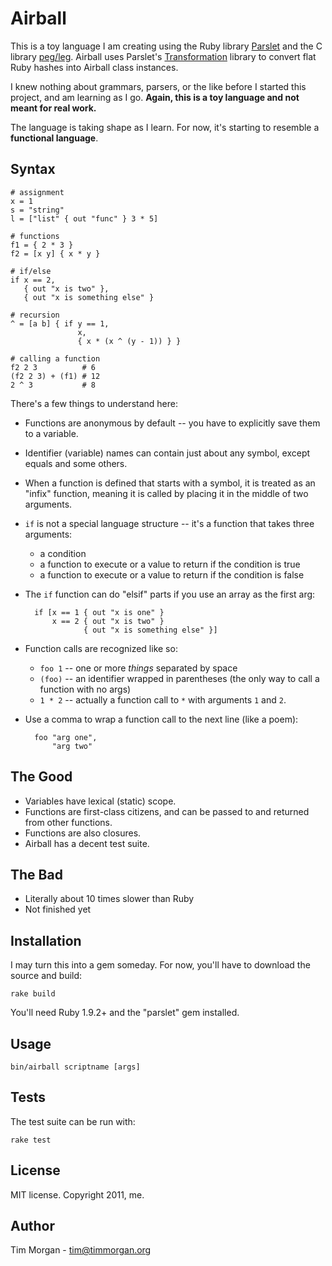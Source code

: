 # Airball

This is a toy language I am creating using the Ruby library [Parslet](http://kschiess.github.com/parslet/) and the C library [peg/leg](http://piumarta.com/software/peg/). Airball uses Parslet's [Transformation](http://kschiess.github.com/parslet/transform.html) library to convert flat Ruby hashes into Airball class instances.

I knew nothing about grammars, parsers, or the like before I started this project, and am learning as I go. **Again, this is a toy language and not meant for real work.**

The language is taking shape as I learn. For now, it's starting to resemble a **functional language**.

## Syntax

    # assignment
    x = 1
    s = "string"
    l = ["list" { out "func" } 3 * 5]

    # functions
    f1 = { 2 * 3 }
    f2 = [x y] { x * y }

    # if/else
    if x == 2,
       { out "x is two" },
       { out "x is something else" }

    # recursion
    ^ = [a b] { if y == 1,
                   x,
                   { x * (x ^ (y - 1)) } }

    # calling a function
    f2 2 3          # 6
    (f2 2 3) + (f1) # 12
    2 ^ 3           # 8

There's a few things to understand here:

* Functions are anonymous by default -- you have to explicitly save them to a variable.
* Identifier (variable) names can contain just about any symbol, except equals and some others.
* When a function is defined that starts with a symbol, it is treated as an "infix" function, meaning it is called by placing it in the middle of two arguments.
* `if` is not a special language structure -- it's a function that takes three arguments:
  * a condition
  * a function to execute or a value to return if the condition is true
  * a function to execute or a value to return if the condition is false
* The `if` function can do "elsif" parts if you use an array as the first arg:

        if [x == 1 { out "x is one" }
            x == 2 { out "x is two" }
                   { out "x is something else" }]

* Function calls are recognized like so:
  * `foo 1` -- one or more *things* separated by space
  * `(foo)` -- an identifier wrapped in parentheses (the only way to call a function with no args)
  * `1 * 2` -- actually a function call to `*` with arguments `1` and `2`.
* Use a comma to wrap a function call to the next line (like a poem):

        foo "arg one",
            "arg two"

## The Good

* Variables have lexical (static) scope.
* Functions are first-class citizens, and can be passed to and returned from other functions.
* Functions are also closures.
* Airball has a decent test suite.

## The Bad

* Literally about 10 times slower than Ruby
* Not finished yet

## Installation

I may turn this into a gem someday. For now, you'll have to download the source and build:

    rake build

You'll need Ruby 1.9.2+ and the "parslet" gem installed.

## Usage

    bin/airball scriptname [args]

## Tests

The test suite can be run with:

    rake test

## License

MIT license. Copyright 2011, me.

## Author

Tim Morgan - tim@timmorgan.org
